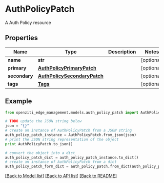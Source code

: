 # AuthPolicyPatch

A Auth Policy resource

## Properties
Name | Type | Description | Notes
------------ | ------------- | ------------- | -------------
**name** | **str** |  | [optional] 
**primary** | [**AuthPolicyPrimaryPatch**](AuthPolicyPrimaryPatch.md) |  | [optional] 
**secondary** | [**AuthPolicySecondaryPatch**](AuthPolicySecondaryPatch.md) |  | [optional] 
**tags** | [**Tags**](Tags.md) |  | [optional] 

## Example

```python
from openziti_edge_management.models.auth_policy_patch import AuthPolicyPatch

# TODO update the JSON string below
json = "{}"
# create an instance of AuthPolicyPatch from a JSON string
auth_policy_patch_instance = AuthPolicyPatch.from_json(json)
# print the JSON string representation of the object
print AuthPolicyPatch.to_json()

# convert the object into a dict
auth_policy_patch_dict = auth_policy_patch_instance.to_dict()
# create an instance of AuthPolicyPatch from a dict
auth_policy_patch_form_dict = auth_policy_patch.from_dict(auth_policy_patch_dict)
```
[[Back to Model list]](../README.md#documentation-for-models) [[Back to API list]](../README.md#documentation-for-api-endpoints) [[Back to README]](../README.md)



